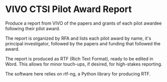 # VIVO CTSI Pilot Award Report

Produce a report from VIVO of the papers and grants
of each pilot awardee following their pilot award.

The report is organized by RFA and lists each pilot award
by name, it's principal investigator, followed by the
papers and funding that followed the award.

The report is produced as RTF (Rich Text Format), ready to
be edited in Word.  This allows for minor touch-ups, if
desired, for high-stakes reporting.

The software here relies on rtf-ng, a Python library for
producing RTF.  
